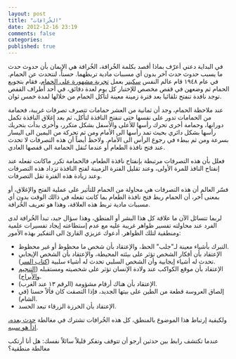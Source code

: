 ```yaml
---
layout: post
title: "الخُرافات"
date: 2012-12-16 23:19
comments: false
categories:
published: true
---
```



في البداية دعني أعرّف بماذا أقصد بكلمة الخُرافة، الخُرافة هي الإيمان بأن حدوث حدث ما يسبب حدوث حدث آخر بدون أي مسببات مادية تربطهما. حسناً، لنتحدث عن الحمام. في عام ١٩٤٨ قام عالم النفس [سكينر](http://en.wikipedia.org/wiki/B._F._Skinner) بعمل [تجربة مشهورة على الحمام](http://psychclassics.yorku.ca/Skinner/Pigeon/)، فقام بتجويع الحمام ثم وضعهن في قفص مخصص للإختبار كل يوم لعدة دقائق، في أحد أطراف القفص توجد نافدة تنفتح تلقائيا بعد فترة زمينة معينة لتأكل الحمام من خلالها لمدة خمس ثوان.

عند ملاحظة الحمام، وجد أن ثمانية من العشر حمامات تتصرف تصرفات غريبة، فحمامة من الحمامات تدور على نفسها حتى تنفتح النافذة لتأكل، ثم بعد إغلاق النافذة تكمل دورانها، وحمامة أخرى تحرك رأسها للأعلى والأسفل بشكل متكرر، وأخرى بدأت بتحريك رأسها بشكل دائري بحيث تمد رأسها الى الأمام ومن ثم تحركة من اليمين الى اليسار بسرعة ومن ثم ببطء في رجوع الرأس الى الأمام. ولاحظ أيضاً أن هذه التصرفات لا تحدث عند فتح نافذة الطعام أو عندما تُنقل الحمامة الى قفصها العادي.

فعلل بأن هذه التصرفات مرتبطة بإنفتاح نافذة الطعام، فالحمامة تكرر ماكانت تفعله عند إنفتاح النافذ للمرة الأولى، وعند تقليل الفترة الزمينة لفتح النافذة تزداد هذه التصرفات وعند زيادة هذه الفترة تقل التصرفات.

فسّر العالم أن هذه التصرفات هي محاولة من الحمام للتأثير على عملية الفتح والإغلاق، أو بمعنى آخر، أن الحمام ربط فتح نافذة الطعام بما كانت تفعله في ذالك الوقت بدون أي مسببات مادية تربط هذه العلاقة، وهذا هو تعريف الخُرافة.

لربما تتسائل الآن ما علاقة كل هذا البشر أو المنطق، وهذا سؤال جيد، تبدأ الخُرافة لدى الفرد عند محاولته تفسير ظواهر غريبة عليه مع عدم إستطاعته إيجاد تفسيرات علمية ومنطقية لتلك الظواهر. أدعوك عزيزي القارئ الى التفكير بهذه الأمور:

* التبرك بأشياء معينة لـ"جلب" الحظ، والإعتقاد بأن شخص ما محظوظ أو غير محظوظ.
* الإعتقاد بأن أفكار الشخص تؤثر على بيئته المحيطة، والإعتقاد بأن الشخص الإيجابي تحدث له أشياء إيجابية وأن الشخص السلبي تحدث له أشياء سلبية ([كتاب السر](http://ar.wikipedia.org/wiki/السر_(كتاب))).
* الإعتقاد بأن موقع الكواكب عند ولادة الإنسان تؤثر على شخصيته ومستقبله ([التنجيم والأبراج](http://ar.wikipedia.org/wiki/علم_التنجيم)).
* الإعتقاد بأن هناك أرقام مشؤومة (الرقم ١٣ عند الغرب).
* إلصاق العروسة قطعة من الطين على بيتها الجديد، فإذا التصقت كان فألاً حسنا (في الشام).
* الإعتقاد بأن الخرزة الزرقاء تبعد الحسد.

ولكيفية إرتباط هذا الموضوع بالمنطق، كل هذه الخُرافات تشترك في مغالطة [حدث بعده، إذاً هو سببه](/logical-fallacies/#post-hoc).


عندما تكتشف رابط بين حدثين أرجو أن تتوقف وتفكر قليلاً سائلاً نفسك: هل أنا أرتكب مغالطة منطقية؟
